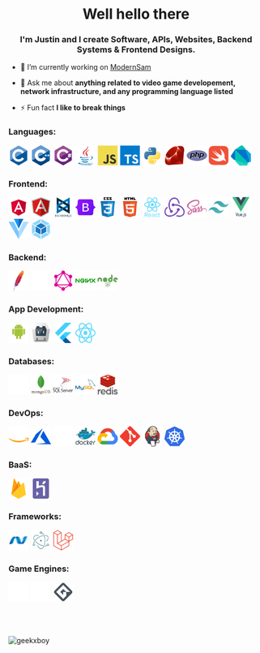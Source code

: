 <h1 align="center">Well hello there</h1>
<h3 align="center">I'm Justin and I create Software, APIs, Websites, Backend Systems & Frontend Designs.</h3>

- 🔭 I’m currently working on [ModernSam](https://modernsam.com/)

- 💬 Ask me about **anything related to video game developement, network infrastructure, and any programming language listed**

- ⚡ Fun fact **I like to break things**

<div class="">
	<h3 align="left">Languages:</h3>
	<p align="left">
		<img src="https://raw.githubusercontent.com/Geekxboy/Geekxboy/main/icons/languages/c-original.svg" alt="c" width="40" height="40" />
		<img src="https://raw.githubusercontent.com/Geekxboy/Geekxboy/main/icons/languages/cplusplus-original.svg" alt="cplusplus" width="40" height="40" />
		<img src="https://raw.githubusercontent.com/Geekxboy/Geekxboy/main/icons/languages/csharp-original.svg" alt="csharp" width="40" height="40" />
		<img src="https://raw.githubusercontent.com/Geekxboy/Geekxboy/main/icons/languages/java-original.svg" alt="java" width="40" height="40" />
		<img src="https://raw.githubusercontent.com/Geekxboy/Geekxboy/main/icons/languages/javascript-original.svg" alt="javascript" width="40" height="40" />
		<img src="https://raw.githubusercontent.com/Geekxboy/Geekxboy/main/icons/languages/typescript-original.svg" alt="typescript" width="40" height="40" />
		<img src="https://raw.githubusercontent.com/Geekxboy/Geekxboy/main/icons/languages/python-original.svg" alt="python" width="40" height="40" />
		<img src="https://raw.githubusercontent.com/Geekxboy/Geekxboy/main/icons/languages/ruby-original.svg" alt="ruby" width="40" height="40" />
		<img src="https://raw.githubusercontent.com/Geekxboy/Geekxboy/main/icons/languages/php-original.svg" alt="php" width="40" height="40" />
		<img src="https://raw.githubusercontent.com/Geekxboy/Geekxboy/main/icons/languages/swift-original.svg" alt="swift" width="40" height="40" />
		<img src="https://raw.githubusercontent.com/Geekxboy/Geekxboy/main/icons/languages/dartlang-icon.svg" alt="dart" width="40" height="40" />
	</p>
</div>

<div class="">
	<h3 align="left">Frontend:</h3>
	<p align="left">
		<img src="https://raw.githubusercontent.com/Geekxboy/Geekxboy/main/icons/frontend/angular.svg" alt="angular" width="40" height="40" />
		<img src="https://raw.githubusercontent.com/Geekxboy/Geekxboy/main/icons/frontend/angularjs-original.svg" alt="angularjs" width="40" height="40" />
		<img src="https://raw.githubusercontent.com/Geekxboy/Geekxboy/main/icons/frontend/backbonejs-original-wordmark.svg" alt="backbonejs" width="40" height="40" />
		<img src="https://raw.githubusercontent.com/Geekxboy/Geekxboy/main/icons/frontend/bootstrap-original.svg" alt="bootstrap" width="40" height="40" />
		<img src="https://raw.githubusercontent.com/Geekxboy/Geekxboy/main/icons/frontend/css3-original-wordmark.svg" alt="css3" width="40" height="40" />
		<img src="https://raw.githubusercontent.com/Geekxboy/Geekxboy/main/icons/frontend/html5-original-wordmark.svg" alt="html5" width="40" height="40" />
		<img src="https://raw.githubusercontent.com/Geekxboy/Geekxboy/main/icons/frontend/react-original-wordmark.svg" alt="react" width="40" height="40" />
		<img src="https://raw.githubusercontent.com/Geekxboy/Geekxboy/main/icons/frontend/redux-original.svg" alt="redux" width="40" height="40" />
		<img src="https://raw.githubusercontent.com/Geekxboy/Geekxboy/main/icons/frontend/sass-original.svg" alt="sass" width="40" height="40" />
		<img src="https://raw.githubusercontent.com/Geekxboy/Geekxboy/main/icons/frontend/tailwindcss-icon.svg" alt="tailwind" width="40" height="40" />
		<img src="https://raw.githubusercontent.com/Geekxboy/Geekxboy/main/icons/frontend/vuejs-original-wordmark.svg" alt="vuejs" width="40" height="40" />
		<img src="https://raw.githubusercontent.com/Geekxboy/Geekxboy/main/icons/frontend/vuetify.svg" alt="vuetify" width="40" height="40" />
		<img src="https://raw.githubusercontent.com/Geekxboy/Geekxboy/main/icons/frontend/webpack-original.svg" alt="webpack" width="40" height="40" />
	</p>
</div>

<div class="">
	<h3 align="left">Backend:</h3>
	<p align="left">
		<img src="https://raw.githubusercontent.com/Geekxboy/Geekxboy/main/icons/backend/apache-original.svg" alt="apache" width="40" height="40" />
		<img src="https://raw.githubusercontent.com/Geekxboy/Geekxboy/main/icons/backend/express-original.svg" alt="express" width="40" height="40" />
		<img src="https://raw.githubusercontent.com/Geekxboy/Geekxboy/main/icons/backend/graphql-icon.svg" alt="graphql" width="40" height="40" />
		<img src="https://raw.githubusercontent.com/Geekxboy/Geekxboy/main/icons/backend/nginx-original.svg" alt="nginx" width="40" height="40" />
		<img src="https://raw.githubusercontent.com/Geekxboy/Geekxboy/main/icons/backend/nodejs-plain-wordmark.svg" alt="nodejs" width="40" height="40" />
	</p>
</div>

<div class="">
	<h3 align="left">App Development:</h3>
	<p align="left">
		<img src="https://raw.githubusercontent.com/Geekxboy/Geekxboy/main/icons/app-development/android-original-wordmark.svg" alt="android" width="40" height="40" />
		<img src="https://raw.githubusercontent.com/Geekxboy/Geekxboy/main/icons/app-development/apache_cordova-icon.svg" alt="apachecordova" width="40" height="40" />
		<img src="https://raw.githubusercontent.com/Geekxboy/Geekxboy/main/icons/app-development/flutterio-icon.svg" alt="flutter" width="40" height="40" />
		<img src="https://raw.githubusercontent.com/Geekxboy/Geekxboy/main/icons/app-development/react-icon.svg" alt="reactnative" width="40" height="40" />
	</p>
</div>

<div class="">
	<h3 align="left">Databases:</h3>
	<p align="left">
		<img src="https://raw.githubusercontent.com/Geekxboy/Geekxboy/main/icons/databases/mariadb-original.svg" alt="mariadb" width="40" height="40" />
		<img src="https://raw.githubusercontent.com/Geekxboy/Geekxboy/main/icons/databases/mongodb-original-wordmark.svg" alt="mongodb" width="40" height="40" />
		<img src="https://raw.githubusercontent.com/Geekxboy/Geekxboy/main/icons/databases/microsoft-sql-server-logo.svg" alt="mssql" width="40" height="40" />
		<img src="https://raw.githubusercontent.com/Geekxboy/Geekxboy/main/icons/databases/mysql-original-wordmark.svg" alt="mysql" width="40" height="40" />
		<img src="https://raw.githubusercontent.com/Geekxboy/Geekxboy/main/icons/databases/redis-original-wordmark.svg" alt="redis" width="40" height="40" />
	</p>
</div>

<div class="">
	<h3 align="left">DevOps:</h3>
	<p align="left">
		<img src="https://raw.githubusercontent.com/Geekxboy/Geekxboy/main/icons/devops/amazonwebservices-original-wordmark.svg" alt="aws" width="40" height="40" />
		<img src="https://raw.githubusercontent.com/Geekxboy/Geekxboy/main/icons/devops/microsoft_azure-icon.svg" alt="azure" width="40" height="40" />
		<img src="https://raw.githubusercontent.com/Geekxboy/Geekxboy/main/icons/devops/circleci-plain.svg" alt="circleci" width="40" height="40" />
		<img src="https://raw.githubusercontent.com/Geekxboy/Geekxboy/main/icons/devops/docker-original-wordmark.svg" alt="docker" width="40" height="40" />
		<img src="https://raw.githubusercontent.com/Geekxboy/Geekxboy/main/icons/devops/google_cloud-icon.svg" alt="gcp" width="40" height="40" />
		<img src="https://raw.githubusercontent.com/Geekxboy/Geekxboy/main/icons/devops/git-scm-icon.svg" alt="git" width="40" height="40" />
		<img src="https://raw.githubusercontent.com/Geekxboy/Geekxboy/main/icons/devops/jenkins-icon.svg" alt="jenkins" width="40" height="40" />
		<img src="https://raw.githubusercontent.com/Geekxboy/Geekxboy/main/icons/devops/kubernetes-icon.svg" alt="kubernetes" width="40" height="40" />
	</p>
</div>

<div class="">
	<h3 align="left">BaaS:</h3>
	<p align="left">
		<img src="https://raw.githubusercontent.com/Geekxboy/Geekxboy/main/icons/baas/firebase-icon.svg" alt="firebase" width="40" height="40" />
		<img src="https://raw.githubusercontent.com/Geekxboy/Geekxboy/main/icons/baas/heroku-icon.svg" alt="heroku" width="40" height="40" />
	</p>
</div>

<div class="">
	<h3 align="left">Frameworks:</h3>
	<p align="left">
		<img src="https://raw.githubusercontent.com/Geekxboy/Geekxboy/main/icons/frameworks/dot-net-original.svg" alt="dotnet" width="40" height="40" />
		<img src="https://raw.githubusercontent.com/Geekxboy/Geekxboy/main/icons/frameworks/electron-original.svg" alt="electron" width="40" height="40" />
		<img src="https://raw.githubusercontent.com/Geekxboy/Geekxboy/main/icons/frameworks/laravel-original.svg" alt="laravel" width="40" height="40" />
	</p>
</div>

<div class="">
	<h3 align="left">Game Engines:</h3>
	<p align="left">
		<img src="https://raw.githubusercontent.com/Geekxboy/Geekxboy/main/icons/game-engines/unity-plain.svg" alt="unity" width="40" height="40" />
		<img src="https://raw.githubusercontent.com/Geekxboy/Geekxboy/main/icons/game-engines/unrealengine-original.svg" alt="unreal" width="40" height="40" />
		<img src="https://raw.githubusercontent.com/Geekxboy/Geekxboy/main/icons/game-engines/GameMakerStudio2.svg" alt="gamemaker" width="40" height="40" />
	</p>
</div>

<br/><br/>

<p>
	<img align="center" src="https://github-readme-streak-stats.herokuapp.com/?user=geekxboy&theme=dark" alt="geekxboy" />
</p>
